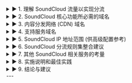 
<details>
<summary>▶ 1. 理解 SoundCloud 流量以实现分流</summary>

<details>
<summary>▶ 1.1. SoundCloud 分流简介</summary>

虚拟专用网络 (VPN) 分流是一种网络配置技术，它允许用户选择性地决定哪些互联网流量通过 VPN 加密隧道传输，哪些流量直接连接到互联网 <sup>1</sup>。这种精细化的流量控制对于优化特定应用程序（如 SoundCloud）的性能和体验至关重要。

针对 SoundCloud 使用分流的主要优势包括：
* **性能优化**： 如果 VPN 服务器引入额外延迟，将 SoundCloud 的流媒体流量直接路由到互联网可以减少延迟，提升播放的流畅性 <sup>1</sup>。
* **带宽节省**： 并非所有流量都通过 VPN 传输，可以有效节省 VPN 的带宽消耗 <sup>1</sup>。
* **访问本地服务**： 用户可以在使用 VPN 访问其他受限服务的同时，让 SoundCloud 使用本地网络连接，反之亦然。
* **谨慎绕过地理限制**： 如果使用 VPN 访问特定地区的 SoundCloud 内容，确保所有必要的 SoundCloud 流量都通过隧道至关重要。代理服务器等相关技术也被用于绕过 SoundCloud 的地理限制 <sup>2</sup>。

然而，配置不当的分流规则也可能带来潜在风险，例如 IP 地址泄露，从而损害用户隐私 <sup>1</sup>。因此，准确识别并配置 SoundCloud 的相关网络端点是实现有效且安全分流的关键。
</details>

<details>
<summary>▶ 1.2. SoundCloud 服务架构概述</summary>

SoundCloud 并非一个单一的整体服务，其架构具有分布式特性。它包含主网站、移动访问点、复杂的 API 后端、广泛用于媒体传输的内容分发网络 (CDN)，以及各种第三方集成服务。

其关键组成部分包括：
* Web 和移动前端界面。
* 用户身份验证服务。
* 用于应用程序逻辑和数据交互的 API 服务。
* 用于传输音频和静态资源的内容分发网络 (CDN)。
* 用于支付、分析、广告和客户支持的第三方服务。

SoundCloud 服务的分布式特性，体现在其拥有众多 `api-*.soundcloud.com` 子域名 <sup>4</sup> 以及对外部 CDN (如 `sndcdn.com` 和 `*.cloudfront.net`) 的依赖 <sup>5</sup>。这意味着一个简单的单域名规则不足以实现全面的分流。例如，SoundCloud 的漏洞赏金计划中列出了大量的 `api-*.soundcloud.com` 域名，如果所有 API 流量都流向单一的 `api.soundcloud.com`，则无需如此详细地列举。这有力地表明 SoundCloud 可能采用了微服务架构，不同的 API 功能（如播放、移动端特定功能、合作伙伴集成）由不同的端点处理。同样，对 `sndcdn.com` 和 `*.cloudfront.net` 的使用也表明内容并非仅从 `soundcloud.com` 提供。因此，一个稳健的分流设置必须考虑到这种分布式架构，以确保 SoundCloud 体验的各个部分都能被正确路由。
</details>
</details>

<details>
<summary>▶ 2. SoundCloud 核心功能所必需的域名</summary>

<details>
<summary>▶ 2.1. 主要网站和移动访问域名</summary>

以下是用户直接与之交互的主要 SoundCloud 域名：
* `soundcloud.com`: SoundCloud 的主域名，是服务的核心入口 <sup>7</sup>。
* `www.soundcloud.com`: `soundcloud.com` 的规范 www 版本，通常用户通过此地址访问 <sup>8</sup>。
* `m.soundcloud.com` / `mobi.soundcloud.com`: 针对移动设备优化的版本，提供更佳的移动浏览体验 <sup>4</sup>。

这些域名是 SoundCloud 服务的基础。例如，SoundCloud 官方强调在 `www.soundcloud.com` 上登录以确保账户安全 <sup>7</sup>。用户也可能将个人域名重定向到其 SoundCloud 个人资料页面，最终指向这些核心域名 <sup>9</sup>。漏洞赏金计划也将 `m.soundcloud.com` / `mobi.soundcloud.com` 列为测试范围，表明其重要性 <sup>4</sup>。
</details>

<details>
<summary>▶ 2.2. 认证和授权端点</summary>

用户账户的认证和授权是访问 SoundCloud 个性化内容和功能的前提。以下域名在此过程中扮演关键角色：
* `secure.soundcloud.com`: 此域名对于所有认证相关的活动至关重要，包括 OAuth 授权流程、用户登录和密码重置 <sup>4</sup>。SoundCloud 的开发者文档详细说明了如何使用 `https://secure.soundcloud.com/authorize` 和 `https://secure.soundcloud.com/oauth/token` 进行 OAuth 2.1 授权 <sup>11</sup>。同时，SoundCloud 的安全提示也间接证实了 `secure.soundcloud.com` 在安全登录中的作用 <sup>7</sup>。其漏洞赏金计划也明确指出此域名用于跨设备登录和密码重置流程 <sup>4</sup>。
* `api-auth.soundcloud.com`: 此域名很可能参与 API 相关的认证过程，确保应用程序接口调用的合法性 <sup>4</sup>。在一些用户维护的功能性白名单中，此域名被列为 SoundCloud 正常运行所需的一部分 <sup>5</sup>。

如果这些认证域名未能根据用户的分流意图（例如，全部通过 VPN 或全部直接连接）进行正确路由，登录和授权过程将失败，导致用户无法访问服务。SoundCloud 的 API 文档 <sup>11</sup> 和漏洞赏金计划范围 <sup>4</sup> 都证实了 `secure.soundcloud.com` 和 `api-auth.soundcloud.com` 的关键性。未能正确路由这些域名将导致认证握手无法完成，从而阻止访问任何用户特定的内容或功能。
</details>

<details>
<summary>▶ 2.3. 核心 API 端点</summary>

API (应用程序编程接口) 端点是 SoundCloud 应用程序获取数据、执行操作和实现各种功能的神经中枢。
* `api.soundcloud.com`: 这是 SoundCloud 主要的公共 API 端点，用于访问如曲目、播放列表、用户信息等资源 <sup>4</sup>。
* `api-v2.soundcloud.com`: 这是一个关键的 API 端点，可能用于较新的或核心的功能模块 <sup>4</sup>。它也被包含在确保 SoundCloud 功能正常的白名单中 <sup>5</sup>。
* 其他 `api-*.soundcloud.com` 变体：SoundCloud 的漏洞赏金计划范围中还指出了多个其他特定功能的 API 子域名 <sup>4</sup>，包括：
    * `api-curators.soundcloud.com`
    * `api-deck.soundcloud.com`
    * `api-fortune.soundcloud.com`
    * `api-mobile-creators.soundcloud.com`
    * `api-mobile.soundcloud.com`
    * `api-mobi.soundcloud.com`
    * `api-partners.soundcloud.com`
    * `api-playback.soundcloud.com`
    * `api-pss.soundcloud.com`
    * `api-widget.soundcloud.com`
* `graph.soundcloud.com`: 此域名可能与 SoundCloud 的社交图谱功能或用户间的数据关系有关 <sup>8</sup>。

这些 API 端点处理从获取曲目信息、用户资料、播放列表到实现播放和用户互动等所有事务。`api-*.soundcloud.com` 子域名的广泛列表强烈暗示了 SoundCloud 采用了微服务架构，每个子域名可能服务于 SoundCloud 功能的不同部分。例如，`api-mobile.soundcloud.com` 可能专门处理移动应用的交互，而 `api-playback.soundcloud.com` 可能负责流媒体播放逻辑。对于分流而言，这意味着需要使用通配符如 `*.api.soundcloud.com` (如果 VPN 客户端支持且足够精确) 或列出这些已知的变体。遗漏任何一个都可能导致特定功能的损坏。

下表总结了 SoundCloud 核心服务所必需的关键域名：

**表 1：SoundCloud 核心服务关键域名**
| 域名                             | 目的/功能                                | 参考资料 | 推荐等级        |
| :------------------------------- | :--------------------------------------- | :------- | :-------------- |
| `soundcloud.com`                 | 主网站                                   | 7        | 必需 - 包含     |
| `www.soundcloud.com`             | 主网站 (www 版本)                        | 8        | 必需 - 包含     |
| `m.soundcloud.com`               | 移动版网站                               | 4        | 必需 - 包含     |
| `mobi.soundcloud.com`            | 移动版网站 (别名)                        | 4        | 必需 - 包含     |
| `secure.soundcloud.com`          | 认证、OAuth、登录、密码重置              | 4        | 必需 - 包含     |
| `api-auth.soundcloud.com`        | API 认证                                 | 4        | 必需 - 包含     |
| `api.soundcloud.com`             | 主要公共 API                             | 4        | 必需 - 包含     |
| `api-v2.soundcloud.com`          | 核心 API (版本2)                         | 4        | 必需 - 包含     |
| `api-curators.soundcloud.com`    | 特定 API (策展人)                        | 4        | 推荐 - 包含     |
| `api-deck.soundcloud.com`        | 特定 API (Deck)                          | 4        | 推荐 - 包含     |
| `api-fortune.soundcloud.com`     | 特定 API (Fortune)                       | 4        | 推荐 - 包含     |
| `api-mobile-creators.soundcloud.com` | 特定 API (移动创作者)                    | 4        | 推荐 - 包含     |
| `api-mobile.soundcloud.com`      | 特定 API (移动)                          | 4        | 推荐 - 包含     |
| `api-mobi.soundcloud.com`        | 特定 API (移动别名)                      | 4        | 推荐 - 包含     |
| `api-partners.soundcloud.com`    | 特定 API (合作伙伴)                      | 4        | 推荐 - 包含     |
| `api-playback.soundcloud.com`    | 特定 API (播放)                          | 4        | 推荐 - 包含     |
| `api-pss.soundcloud.com`         | 特定 API (PSS)                           | 4        | 推荐 - 包含     |
| `api-widget.soundcloud.com`      | 特定 API (小部件)                        | 4        | 推荐 - 包含     |
| `graph.soundcloud.com`           | 社交图谱/数据关系 API                    | 8        | 推荐 - 包含     |
</details>
</details>

<details>
<summary>▶ 3. 内容分发网络 (CDN) 域名</summary>

内容分发网络 (CDN) 对于 SoundCloud 提供流畅的音频流和快速的资源加载至关重要。CDN 将内容缓存到地理上更接近用户的服务器，从而显著减少延迟 <sup>12</sup>。

<details>
<summary>▶ 3.1. SoundCloud 自有 CDN 基础设施 (`sndcdn.com`)</summary>

SoundCloud 运营着自己的 CDN 相关域名：
* `sndcdn.com`: 这是 SoundCloud CDN 的一个主要域名 <sup>6</sup>。
* `*.sndcdn.com`: 使用通配符可以覆盖其下各种提供具体服务的子域名。

一些具体的 `sndcdn.com` 子域名在用户维护的白名单中被证实为功能所必需 <sup>5</sup>，例如：
* `a-v2.sndcdn.com` (可能用于音频内容)
* `cf-hls-media.sndcdn.com` (用于 HLS 流媒体)
* `cf-hls-opus-media.sndcdn.com` (用于 HLS Opus 编码的流媒体)

这些域名对于传输音频流和其他媒体资源至关重要。
</details>

<details>
<summary>▶ 3.2. 第三方 CDN 使用 (例如 Amazon CloudFront)</summary>

除了自有 CDN 设施，SoundCloud 还广泛利用第三方 CDN 服务，特别是 Amazon CloudFront：
* `*.cloudfront.net`: 这是一个通用的 Amazon CloudFront 域名模式。SoundCloud 利用此 CDN 服务在全球范围内部署内容。

多个特定的 `cloudfront.net` 子域名被用户确认为 SoundCloud 正常运作所需 <sup>5</sup>，包括：
* `d15wdfb2rw9n2y.cloudfront.net`
* `d1hcxlifzhxzha.cloudfront.net`
* `d1ws1c3tu8ejje.cloudfront.net`
* `d2gff659so2qub.cloudfront.net`
* `d36lkcxq7qra7v.cloudfront.net`
* `dezyktpp25vy8.cloudfront.net`

Netify.ai 的分析也证实了 SoundCloud 对 Amazon CloudFront 的大量使用，并列出了其众多的接入点 (PoPs) <sup>6</sup>。
</details>

<details>
<summary>▶ 3.3. 其他资产和云域名</summary>

除了主要的流媒体 CDN，还有一些域名用于托管网站的静态资产和云资源：
* `assets.web.soundcloud.cloud`: 此域名可能用于提供 SoundCloud 网站所需的静态 Web 资产，如 CSS、JavaScript 和图片 <sup>5</sup>。
* `soundcloud.cloud`: 可能作为 SoundCloud 云基础设施的通用域名 <sup>8</sup>。

CDN 域名对于实际的音频流媒体播放是绝对关键的。如果这些域名在分流配置中设置错误，用户可能能够浏览 SoundCloud 网站，但无法播放曲目，或者播放质量会严重下降。用户生成的白名单 <sup>5</sup> 中包含了大量的 `sndcdn.com` 和 `cloudfront.net` 域名，这从实践上证明了它们的重要性。如果 SoundCloud 的音频内容托管在这些 CDN 上，而分流规则未能将流量正确导向它们，客户端将无法获取媒体数据，导致播放失败或频繁缓冲。SoundCloud 的漏洞赏金计划范围也暗示了指向 AWS (CloudFront 是其一部分) 的域名是相关的 <sup>13</sup>。因此，仅仅将 `*.soundcloud.com` 加入规则列表是不足以保证完整功能的。

下表列出了对 SoundCloud 内容传输至关重要的 CDN 域名：

**表 2：SoundCloud 内容分发网络 (CDN) 域名**
| 域名/模式                        | CDN 提供商        | 目的                                  | 参考资料 | 推荐等级        |
| :------------------------------- | :---------------- | :------------------------------------ | :------- | :-------------- |
| `*.sndcdn.com`                   | SoundCloud        | 音频流、媒体资源                      | 5        | 必需 - 包含     |
| `a-v2.sndcdn.com`                | SoundCloud        | 音频内容                              | 5        | 必需 - 包含     |
| `cf-hls-media.sndcdn.com`        | SoundCloud        | HLS 流媒体                            | 5        | 必需 - 包含     |
| `cf-hls-opus-media.sndcdn.com`   | SoundCloud        | HLS Opus 流媒体                       | 5        | 必需 - 包含     |
| `*.cloudfront.net`               | Amazon CloudFront | 音频流、媒体资源、静态资产            | 5        | 必需 - 包含     |
| `d15wdfb2rw9n2y.cloudfront.net`  | Amazon CloudFront | CDN 内容                              | 5        | 必需 - 包含     |
| `d1hcxlifzhxzha.cloudfront.net`  | Amazon CloudFront | CDN 内容                              | 5        | 必需 - 包含     |
| `d1ws1c3tu8ejje.cloudfront.net`  | Amazon CloudFront | CDN 内容                              | 5        | 必需 - 包含     |
| `d2gff659so2qub.cloudfront.net`  | Amazon CloudFront | CDN 内容                              | 5        | 必需 - 包含     |
| `d36lkcxq7qra7v.cloudfront.net`  | Amazon CloudFront | CDN 内容                              | 5        | 必需 - 包含     |
| `dezyktpp25vy8.cloudfront.net`   | Amazon CloudFront | CDN 内容                              | 5        | 必需 - 包含     |
| `assets.web.soundcloud.cloud`    | SoundCloud        | 静态 Web 资产                         | 5        | 必需 - 包含     |
| `soundcloud.cloud`               | SoundCloud        | 通用云基础设施                        | 8        | 推荐 - 包含     |
</details>
</details>

<details>
<summary>▶ 4. 支持服务域名</summary>

除了核心功能和内容传输，SoundCloud 还依赖一系列支持服务域名来实现嵌入式播放、分析、广告以及用户体验增强等功能。

<details>
<summary>▶ 4.1. 嵌入式播放器和小部件</summary>

* `w.soundcloud.com`: 这是 SoundCloud 官方提供的可嵌入播放器小部件的域名 <sup>4</sup>。开发者文档中提供了其 API 和 iframe 播放器源地址，格式为 `https://w.soundcloud.com/player/...` <sup>14</sup>。
* `connect.soundcloud.com`: 此域名用于 SoundCloud 的 JavaScript SDK，它使得第三方网站和应用能够集成 SoundCloud 功能，如流媒体播放和文件上传 <sup>15</sup>。SDK 脚本通常托管在类似 `https://connect.soundcloud.com/sdk/sdk-3.3.2.js` 的地址。

如果用户需要在其他网站上与嵌入的 SoundCloud 内容互动，或使用基于 SoundCloud SDK 构建的第三方应用，这些域名是必不可少的。
</details>

<details>
<summary>▶ 4.2. 分析和用户体验 (用户酌情决定)</summary>

这些服务帮助 SoundCloud 了解用户行为、管理 Cookie 同意并提供技术支持。用户需要根据自己的需求决定是否将这些流量与主要 SoundCloud 流量一同路由。
* `events-api.soundcloud.com`: 虽然有资料提及此域名可能与广告有关，但它也可能用于通用的事件跟踪或分析 <sup>5</sup>。
* `dwt.soundcloud.com`: 具体用途未明确说明，但有分析认为它可能与数据仓库或用户行为追踪有关 <sup>8</sup>。
* **Google Analytics (谷歌分析)**: SoundCloud 很可能使用谷歌分析。标准的谷歌分析域名包括 `www.google-analytics.com`, `ssl.google-analytics.com`, `analytics.google.com` <sup>16</sup>。
* **OneTrust**: 用于 Cookie 同意管理，相关域名可能包括 `*.onetrust.com` 和 `cdn.cookielaw.org` <sup>6</sup>。
* **Zendesk**: 用于提供帮助和客户支持小部件，相关域名包括 `*.zendesk.com` 和 `static.zdassets.com` <sup>6</sup>。
</details>

<details>
<summary>▶ 4.3. 广告域名 (用户酌情决定排除或包含)</summary>

以下域名被明确识别为广告服务相关：
* `soundcloud.deliveryengine.adswizz.com` <sup>5</sup>
* `zc.adswizz.com` <sup>5</sup>
* `googleads.g.doubleclick.net` <sup>5</sup>

希望通过分流实现广告屏蔽的用户可能希望将这些域名路由到主 SoundCloud 隧道之外，或者如果其 VPN/防火墙允许，则完全阻止它们。

将 SoundCloud 的服务区分为核心必要服务与可选的追踪/广告服务，对于用户实现个性化配置至关重要。例如，有用户报告明确区分了功能性域名和广告域名 <sup>5</sup>。同时，分析报告也列出了 SoundCloud 使用的第三方 SaaS 平台，如 OneTrust 和 Zendesk <sup>6</sup>，这些平台并非用于音乐流媒体，而是用于网站的辅助功能（如同意管理、客户支持）。用户的分流目标（例如，仅仅确保音乐播放，还是希望包括聊天支持在内的整个网站体验都遵循相同的路由路径）将决定是否包含这些域名。如果目标是避免广告，那么这些广告域名 <sup>5</sup> 将是理想的从“SoundCloud”隧道中排除的候选对象。

下表列出了 SoundCloud 的支持服务及部分第三方服务域名，供用户参考：

**表 3：SoundCloud 支持及第三方服务域名**
| 域名                                  | 服务类型           | 提供商                  | 参考资料 | 推荐等级（说明）                                                 |
| :------------------------------------ | :----------------- | :---------------------- | :------- | :--------------------------------------------------------------- |
| `w.soundcloud.com`                    | 嵌入式播放器       | SoundCloud              | 4        | 酌情 - 若需嵌入播放功能则包含                                      |
| `connect.soundcloud.com`              | JavaScript SDK     | SoundCloud              | 15       | 酌情 - 若使用依赖 SDK 的应用则包含                                 |
| `events-api.soundcloud.com`           | 事件追踪/分析      | SoundCloud              | 5        | 酌情 - 可能影响统计或部分功能，可尝试排除                          |
| `dwt.soundcloud.com`                  | 数据追踪/分析      | SoundCloud              | 8        | 酌情 - 具体影响未知，可尝试排除                                    |
| `www.google-analytics.com`            | 网站分析           | Google                  | 6        | 酌情 - 排除不影响核心功能，但 SoundCloud 可能无法统计                |
| `ssl.google-analytics.com`            | 网站分析 (安全)    | Google                  | 6        | 酌情 - 同上                                                      |
| `analytics.google.com`                | 网站分析           | Google                  | 6        | 酌情 - 同上                                                      |
| `*.onetrust.com`                      | Cookie 同意管理    | OneTrust                | 6        | 酌情 - 排除可能导致重复出现 Cookie 同意弹窗                        |
| `cdn.cookielaw.org`                   | Cookie 同意管理    | OneTrust (Content Delivery) | 19       | 酌情 - 同上                                                      |
| `*.zendesk.com`                       | 客户支持平台       | Zendesk                 | 6        | 酌情 - 排除可能导致应用内帮助/支持功能无法使用                     |
| `static.zdassets.com`                 | 客户支持资源       | Zendesk (Content Delivery) | 21       | 酌情 - 同上                                                      |
| `soundcloud.deliveryengine.adswizz.com` | 广告服务           | Adswizz                 | 5        | 酌情 - 排除可屏蔽部分广告，不影响核心播放                          |
| `zc.adswizz.com`                      | 广告服务           | Adswizz                 | 5        | 酌情 - 同上                                                      |
| `googleads.g.doubleclick.net`         | 广告服务           | Google                  | 5        | 酌情 - 同上                                                      |
</details>
</details>

<details>
<summary>▶ 5. SoundCloud IP 地址范围 (供高级配置参考)</summary>

虽然基于域名的规则通常更可靠且易于维护，但在某些高级配置场景下，了解 SoundCloud 的 IP 地址范围可能有所帮助。

<details>
<summary>▶ 5.1. SoundCloud 的 ASN 和主要 IP 地址块</summary>

SoundCloud 主要通过自治系统号 (ASN) AS197157 进行管理 <sup>6</sup>。与其相关的主要 IP 地址块包括：

* **IPv4 地址范围**:
    * `178.249.136.0/22` (包含 1,024 个 IP 地址) <sup>6</sup>
    * `178.249.142.0/23` (包含 512 个 IP 地址) <sup>22</sup>
    * 一个更广泛的范围 `178.249.136.0/21` (包含 2,048 个 IP 地址) 也被提及，它涵盖了上述两个范围 <sup>23</sup>。
* **IPv6 地址范围**:
    * `2a02:13d8::/32` <sup>22</sup>

此外，有资料显示 `soundcloudmail.com` 域名托管在 `178.249.139.81` 和 `178.249.139.17` 这两个 IP 地址上，它们也属于 AS197157 的范围 <sup>23</sup>。
</details>

<details>
<summary>▶ 5.2. 使用基于 IP 规则的注意事项</summary>

强烈建议优先使用基于域名的分流规则，原因如下：
* **动态性**： IP 地址，尤其是在云环境中（SoundCloud 使用 AWS、GCP 等云服务 <sup>4</sup>），可能会发生变化。云服务提供商为了灵活性和负载均衡，经常会动态分配 IP 地址。
* **共享 IP**： CDN 和大型云提供商可能会在相同的 IP 地址上托管多个客户的服务。因此，基于 IP 的规则可能会过于宽泛，意外地包含非 SoundCloud 的流量。
* **维护难度**： IP 地址的变动比域名更频繁，这意味着基于 IP 的规则需要更频繁的审查和更新。

基于 IP 的规则应仅在基于域名的规则不足以满足需求或 VPN 客户端不支持域名规则的极端情况下考虑，并且用户需要有心理准备进行更频繁的维护。SoundCloud 大量利用云基础设施和 CDN <sup>6</sup>，这些平台的 IP 地址具有动态性。今天为 SoundCloud 提供服务的 IP 地址明天可能服务于其他应用，或者 SoundCloud 可能将其服务迁移到新的 IP 地址而无需通知。因此，依赖这些 IP 地址进行分流是脆弱的。域名提供了一个更稳定的抽象层。
</details>
</details>

<details>
<summary>▶ 6. SoundCloud 分流规则集整合建议</summary>

基于以上分析，本节提供一个整合的 SoundCloud 分流规则集建议，旨在实现全面的 SoundCloud 服务访问。

<details>
<summary>▶ 6.1. 全面访问的推荐域名列表</summary>

以下列表结合了核心服务、API 和 CDN 的关键域名，是实现 SoundCloud 大部分功能所必需的。
* `soundcloud.com`
* `www.soundcloud.com`
* `m.soundcloud.com`
* `secure.soundcloud.com`
* `api.soundcloud.com`
* `api-v2.soundcloud.com`
* `api-auth.soundcloud.com`
* `api-curators.soundcloud.com`
* `api-deck.soundcloud.com`
* `api-fortune.soundcloud.com`
* `api-mobile-creators.soundcloud.com`
* `api-mobile.soundcloud.com`
* `api-mobi.soundcloud.com`
* `api-partners.soundcloud.com`
* `api-playback.soundcloud.com`
* `api-pss.soundcloud.com`
* `api-widget.soundcloud.com`
* `graph.soundcloud.com`
* `*.sndcdn.com` (或 表 2 中列出的具体子域名，如果通配符导致问题)
* `d15wdfb2rw9n2y.cloudfront.net`
* `d1hcxlifzhxzha.cloudfront.net`
* `d1ws1c3tu8ejje.cloudfront.net`
* `d2gff659so2qub.cloudfront.net`
* `d36lkcxq7qra7v.cloudfront.net`
* `dezyktpp25vy8.cloudfront.net` (如果需要更广泛的 CDN 覆盖，可考虑 `*.cloudfront.net`，但需注意其潜在的广泛性)
* `assets.web.soundcloud.cloud`
* `soundcloud.cloud`
* `w.soundcloud.com`
* `connect.soundcloud.com`
</details>

<details>
<summary>▶ 6.2. 通配符 (*) 的使用</summary>

在域名规则中使用通配符 (*) 可以匹配指定域名下的所有子域名。
* **优势**： 可以简化规则集，用一条规则覆盖多个子域名。例如，`*.sndcdn.com` 可以匹配所有 `sndcdn.com` 的子域名。
* **风险**： 如果使用不当，通配符可能过于宽泛，包含不必要的流量。例如，`*.soundcloud.com` 会包含 `blog.soundcloud.com`, `status.soundcloud.com` 等，这些在 SoundCloud 的漏洞赏金计划中被明确列为范围之外 <sup>13</sup>，用户可能不希望将这些非核心服务的流量也纳入隧道。
* **建议**： 在已知关键子域名的情况下，优先使用具体的子域名。如果需要使用通配符，应尽量使用目标更明确的通配符，例如 `api-*.soundcloud.com` (如果 VPN 客户端支持此类模式)，而不是过于宽泛的通配符如 `*.com`。SoundCloud 的漏洞赏金计划的范围外列表 <sup>13</sup> 对于判断哪些 `soundcloud.com` 子域名属于非核心或由第三方管理（例如 `help.soundcloud.com` 很可能指向 Zendesk）非常有帮助。这有助于优化通配符的使用，避免将不必要的服务也纳入分流规则。如果用户使用简单的 `*.soundcloud.com` 规则，所有这些非核心服务都将被包含在分流隧道中，这可能并非用户的初衷，并且可能不必要地消耗 VPN 带宽或使这些次要服务受到 VPN 网络特性的影响。因此，采用更精细的方法，以漏洞赏金计划范围内的列表 <sup>13</sup> 作为必要 `soundcloud.com` 子域名的指南，通常优于使用过于笼统的通配符。

下表为推荐的 SoundCloud 分流核心域名列表：

**表 4：SoundCloud 分流核心域名推荐列表**
| 域名/通配符                     | 类别                   | 优先级         | 备注                                        |
| :------------------------------ | :--------------------- | :------------- | :------------------------------------------ |
| `soundcloud.com`                | 核心                   | 必需           | 主网站                                      |
| `www.soundcloud.com`            | 核心                   | 必需           | 主网站 (www 版本)                             |
| `m.soundcloud.com`              | 核心                   | 必需           | 移动版网站                                  |
| `secure.soundcloud.com`         | 核心 (认证)            | 必需           | 用户认证和安全                              |
| `api.soundcloud.com`            | API                    | 必需           | 主要 API 接口                               |
| `api-v2.soundcloud.com`         | API                    | 必需           | 核心 API (版本2)                            |
| `api-auth.soundcloud.com`       | API (认证)             | 必需           | API 认证                                    |
| `api-playback.soundcloud.com`   | API (播放)             | 必需           | 播放相关 API                                |
| `api-mobile.soundcloud.com`     | API (移动)             | 高度推荐       | 移动应用 API                                |
| (其他 `api-*.soundcloud.com` 变体) | API                    | 高度推荐       | 覆盖其他特定功能 API                        |
| `*.sndcdn.com`                  | CDN                    | 必需           | SoundCloud 自有 CDN，关键音频和媒体传输       |
| (表 2 中列出的 `*.cloudfront.net` 域名) | CDN                    | 必需           | Amazon CloudFront CDN，关键音频和媒体传输     |
| `assets.web.soundcloud.cloud`   | CDN/静态资源           | 必需           | 网站静态资源                                |
| `w.soundcloud.com`              | 支持服务 (嵌入式播放)  | 高度推荐       | 嵌入式播放器功能                            |
| `connect.soundcloud.com`        | 支持服务 (SDK)         | 高度推荐       | JavaScript SDK 功能                         |
</details>
</details>

<details>
<summary>▶ 7. 其他 SoundCloud 相关服务的考量</summary>

除了核心的收听和浏览功能，SoundCloud 还涉及支付、客户支持等其他服务，这些服务可能依赖额外的域名。

<details>
<summary>▶ 7.1. 支付处理</summary>

* `checkout.soundcloud.com`: 这是 SoundCloud 用于处理 Go 等订阅服务的支付站点前端 <sup>4</sup>。
* 后端处理器：
    * SoundCloud 使用 Adyen 作为其支付处理服务商之一 <sup>24</sup>。在支付过程中，可能涉及以下 Adyen 相关域名：
        * `out.adyen.com` (用于处理 Webhook 通知) <sup>27</sup>
        * `[随机字符串]-[公司名]-pal-live.adyenpayments.com` (商家特定的 Adyen Live 端点格式) <sup>28</sup>
    * 在支付 iframe 或重定向流程中可能还会遇到其他 Adyen 域名。

如果用户需要在其 SoundCloud 流量被特定路由（例如通过 VPN）的同时管理订阅或进行支付，这些域名可能需要被包含在分流规则中。
</details>

<details>
<summary>▶ 7.2. 客户支持平台</summary>

* `help.soundcloud.com`: 此域名在 SoundCloud 的漏洞赏金计划中被列为范围之外 <sup>13</sup>，这通常意味着它可能由第三方服务托管，例如 Zendesk。
* **Zendesk 域名**： 如果 `help.soundcloud.com` 确实由 Zendesk 提供支持，那么相关的 Zendesk 域名可能包括 `*.zendesk.com` 和 `static.zdassets.com` <sup>6</sup>。

为了在 SoundCloud 应用内或网站上访问帮助文章或使用支持小部件，这些域名可能是必需的。
</details>

<details>
<summary>▶ 7.3. Cookie 同意管理</summary>

* **OneTrust 域名**： SoundCloud 使用 OneTrust 进行 Cookie 同意管理 <sup>6</sup>。相关域名包括 `*.onetrust.com` 和 `cdn.cookielaw.org` <sup>18</sup>。

为了确保 Cookie 同意横幅和偏好设置管理功能在隧道连接体验中正常工作，可能需要包含这些域名。
</details>

<details>
<summary>▶ 7.4. 其他 SoundCloud 资产 (通常在核心功能规则范围之外)</summary>

* `*.soundcloud.org`: 在漏洞赏金计划中被列为范围内 <sup>13</sup>，但其具体用途可能较为特定，例如用于非营利活动或社区方面。
* `*.s-cloud.net`: 同样在漏洞赏金计划范围内 <sup>4</sup>，被描述为“运行一些私有服务”，可能主要用于后端或内部服务，用户客户端通常不需要直接路由到这些域名。
* `artists.soundcloud.com`: 漏洞赏金计划范围内，专为艺术家提供的门户网站 <sup>13</sup>。
* `soundcloud.app.goo.gl`: 很可能用于深度链接或移动应用的集成 <sup>6</sup>。
* **漏洞赏金计划范围外域名**： 例如 `blog.soundcloud.com`, `status.soundcloud.com`, `press.soundcloud.com`, `jobs.soundcloud.com`, `promote.soundcloud.com` <sup>13</sup>。
* `playback.soundcloud.com`: 用于展示年度回顾类的“Your Playback”功能，而非直接的流媒体播放 <sup>29</sup>。

这些域名服务于从艺术家特定门户到信息性网站等多种目的。用户应考虑是否需要将这些域名与核心 SoundCloud 体验一起路由。SoundCloud 的漏洞赏金计划的“范围内”与“范围外”列表 <sup>13</sup> 对于判断 SoundCloud 自身认为哪些是其核心、受保护的平台，哪些是辅助或第三方托管的服务非常有价值。例如，`checkout.soundcloud.com` 在范围内，表明它是 SoundCloud 管理的支付前端。然而，实际的支付处理会涉及像 Adyen 这样的第三方域名 <sup>24</sup>。`help.soundcloud.com` 在范围外，强烈暗示它是一个 SaaS 解决方案，如 Zendesk <sup>6</sup>。这种区分至关重要：如果用户只想让 SoundCloud 拥有的基础设施通过其隧道，他们会排除 Zendesk。如果他们希望帮助系统在该隧道体验中无缝工作，则需要添加 Zendesk 域名。

下表总结了这些可选和辅助服务域名：

**表 5：SoundCloud 可选及辅助服务域名**
| 域名                                     | 服务类型                  | 提供商                                  | 参考资料        | 推荐等级（说明）                                                     |
| :--------------------------------------- | :------------------------ | :-------------------------------------- | :-------------- | :------------------------------------------------------------------- |
| `checkout.soundcloud.com`                | 支付前端                  | SoundCloud                              | 4               | 酌情 - 若需在隧道内管理订阅/支付则包含                               |
| `out.adyen.com`                          | 支付处理器 (Webhook)    | Adyen                                   | 27              | 酌情 - 支付功能可能需要                                              |
| `[prefix]-pal-live.adyenpayments.com`    | 支付处理器                | Adyen                                   | 28              | 酌情 - 支付功能可能需要，前缀需具体确定                              |
| `help.soundcloud.com`                    | 客户支持                  | SoundCloud (可能由 Zendesk 托管)        | 13              | 酌情 - 若需隧道内支持功能，可能需包含 Zendesk 域名                     |
| `*.zendesk.com`                          | 客户支持平台              | Zendesk                                 | 6               | 酌情 - 若 `help.soundcloud.com` 由 Zendesk 托管则考虑包含                |
| `static.zdassets.com`                    | 客户支持资源              | Zendesk                                 | 21              | 酌情 - 同上                                                          |
| `*.onetrust.com`                         | Cookie 同意管理           | OneTrust                                | 6               | 酌情 - 确保 Cookie 同意功能正常                                      |
| `cdn.cookielaw.org`                      | Cookie 同意管理           | OneTrust                                | 19              | 酌情 - 同上                                                          |
| `artists.soundcloud.com`                 | 艺术家门户                | SoundCloud                              | 13              | 酌情 - 艺术家用户可能需要                                            |
| `*.soundcloud.org`                       | 其他 SoundCloud 资产      | SoundCloud                              | 13              | 酌情 - 通常非核心收听功能所需                                        |
| `*.s-cloud.net`                          | 其他 SoundCloud 资产      | SoundCloud                              | 4               | 酌情 - 通常为后端服务，客户端无需直接路由                            |
| `soundcloud.app.goo.gl`                  | 移动应用集成              | Google (Firebase Dynamic Links)         | 6               | 酌情 - 可能影响移动应用内链接跳转                                    |
| `playback.soundcloud.com`                | 年度回顾功能              | SoundCloud                              | [13 (范围外), 29] | 酌情 - 非核心播放功能                                                |
| (其他 `*.soundcloud.com` 范围外域名)      | 信息性/辅助               | SoundCloud                              | 13              | 通常排除 - 非核心功能，除非有特定需求                                |
</details>
</details>

<details>
<summary>▶ 8. 实施说明和最佳实践</summary>

<details>
<summary>▶ 8.1. 在 VPN 客户端中应用规则</summary>

具体的规则应用方法取决于所使用的 VPN 客户端软件。大多数现代 VPN 客户端都支持某种形式的分流，无论是基于应用程序还是基于域名/IP 地址 <sup>1</sup>。用户应查阅其 VPN 客户端的官方文档以获取详细的配置步骤。

在配置规则时，如果 VPN 客户端支持规则排序，通常建议将更具体的规则置于更宽泛的规则之前，以确保流量被正确匹配。
</details>

<details>
<summary>▶ 8.2. 定期更新的重要性</summary>

互联网服务的架构并非一成不变。SoundCloud 的基础设施，包括其使用的域名和 IP 地址，都可能随着时间的推移而发生变化（例如，添加新的 API 端点、更换 CDN 提供商或整合新的第三方服务）。因此，今天创建的分流规则集可能在未来变得不完整或不准确。

建议用户定期审查和更新其分流规则集，尤其是在遇到连接或功能问题时。关注 SoundCloud 的开发者页面、官方博客或相关的技术社区，可能会获取到关于其网络架构变更的信息。
</details>

<details>
<summary>▶ 8.3. 测试和验证</summary>

在应用分流规则后，进行彻底的测试至关重要，以确保 SoundCloud 的各项功能均按预期工作。测试应包括但不限于：
* 用户登录和注销。
* 搜索曲目、艺术家和播放列表。
* 流畅播放音频流。
* 点赞、评论和转发等互动功能。
* 访问用户设置和个人资料。
* 如果使用了嵌入式播放器，测试其功能。

如果遇到问题，可以使用浏览器的开发者工具（特别是网络选项卡）或专业的网络抓包工具（如 Wireshark，需具备相关知识并谨慎使用）来检查流量的实际路由情况，判断是否符合分流规则的预期。
</details>

<details>
<summary>▶ 8.4. DNS 注意事项</summary>

DNS (域名系统) 解析在分流配置中也扮演着重要角色 <sup>31</sup>。错误的 DNS 解析可能导致类似路由问题的现象。用户需要确保系统的 DNS 解析按照预期进行——无论是通过 VPN 服务器提供的 DNS，还是通过本地网络配置的 DNS，这取决于具体的分流设置和 VPN 客户端的行为。

对于高级用户在排查问题或扩展规则集时，SoundCloud 漏洞赏金计划中提到的一个有用建议是：对目标域名运行 DNS 查询（例如使用 `dig` 或 `nslookup` 命令），检查其 CNAME 记录 <sup>4</sup>。这有助于判断一个域名是 SoundCloud 直接拥有和运营，还是指向一个第三方服务。例如，如果 `example.soundcloud.com` 的 CNAME 指向 `service.thirdparty.com`，那么 `service.thirdparty.com` 可能也需要被考虑到分流规则中。

一个静态的规则集只是一个特定时间点的解决方案。强调维护的必要性并提供故障排除的起点，对于用户的长期满意度至关重要。网络服务会不断发展，SoundCloud 可能会更改 CDN 提供商，将 API 重构到新的子域名，或集成新的第三方工具。因此，向用户提供如何维护其规则（定期审查、检查官方来源）以及如何进行故障排除（测试、基本网络诊断）的建议，比仅仅提供一个列表更具实际价值。
</details>
</details>

<details>
<summary>▶ 9. 结论与建议</summary>

为 SoundCloud 配置有效的 VPN 分流规则集，需要对其复杂的分布式服务架构有清晰的理解。这包括识别核心网站域名、认证端点、众多 API 接口、自有及第三方 CDN 域名，以及各种支持性和可选的第三方服务域名。

核心建议如下：
* **优先使用基于域名的规则**： 鉴于 SoundCloud 广泛使用云服务和 CDN，其 IP 地址可能频繁变动，基于域名的规则具有更好的稳定性和可维护性。
* **包含所有核心和 CDN 域名**： 确保 表 1 和 表 2 中列为“必需”的域名被包含在规则中，这是保证 SoundCloud 基本浏览、认证和音频播放功能的关键。特别是 `secure.soundcloud.com` (认证) 和 `*.sndcdn.com` 及相关的 `*.cloudfront.net` (内容传输) 域名。
* **仔细处理 API 域名**： SoundCloud 拥有众多 `api-*.soundcloud.com` 子域名。理想情况下应全部包含，或使用精确的通配符 (如 `api-*.soundcloud.com`，若支持) 以确保所有功能正常。
* **谨慎使用通配符**： 虽然通配符可以简化规则，但也可能包含不必要的流量。应避免使用过于宽泛的通配符，并参考 SoundCloud 官方信息（如漏洞赏金计划范围）来确定哪些子域名是核心服务。
* **用户酌情处理支持性和第三方服务**： 对于分析、广告、支付、客户支持等域名（如 表 3 和 表 5 所列），用户应根据个人需求（例如，追求纯粹播放体验、需要完整网站功能或希望屏蔽广告）决定是否将其纳入分流规则。
* **定期审查和更新**： SoundCloud 的网络端点可能会发生变化。用户应定期检查并更新其分流规则，以确保其持续有效。
* **彻底测试**： 配置完成后，务必全面测试 SoundCloud 的各项功能，以验证分流规则的正确性。

通过遵循本指南中提供的域名列表和建议，用户可以创建一个强大且适应性强的 SoundCloud 分流规则集，从而根据自身需求优化网络流量路由，提升使用体验。
</details>
---
